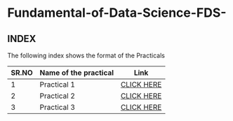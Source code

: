 # Fundamental-of-Data-Science-FDS-


## INDEX

The following index shows the format of the Practicals

| SR.NO | Name of the practical |Link|
| ------ | ------ | ------ |
| 1 | Practical 1  |<a href="https://github.com/Zen5494/Fundamental-of-Data-Science-FDS-/blob/main/Pract%201%20-%20FDS%20-%2027%20Aug.ipynb">CLICK HERE</a>|
| 2 | Practical 2  |<a href="https://github.com/Zen5494/Fundamental-of-Data-Science-FDS-/blob/main/Pract%202%20-%20FDS%20-%20Part%201%20-24%20Sep.ipynb">CLICK HERE</a>|
| 3 | Practical 3  |<a href="https://github.com/Zen5494/Fundamental-of-Data-Science-FDS-/blob/main/Pract%203%20-%20FDS%20-%20Part%202%20-%2024th%20Sep.ipynb">CLICK HERE</a>|
